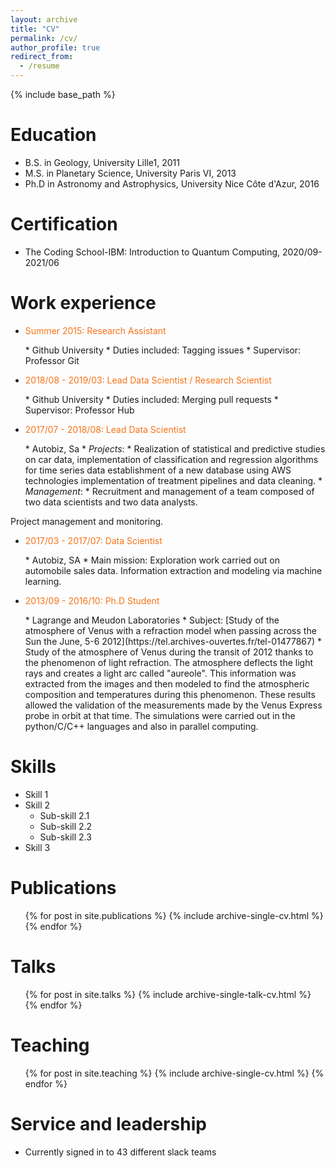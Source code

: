```yaml
---
layout: archive
title: "CV"
permalink: /cv/
author_profile: true
redirect_from:
  - /resume
---
```


{% include base_path %}

Education
======
* B.S. in Geology, University Lille1, 2011
* M.S. in Planetary Science, University Paris VI, 2013
* Ph.D in Astronomy and Astrophysics, University Nice Côte d'Azur, 2016

Certification
======

* The Coding School-IBM: Introduction to Quantum Computing, 2020/09-2021/06

Work experience
======
* <p style="color:#F87217">Summer 2015: Research Assistant</p>
  * Github University
  * Duties included: Tagging issues
  * Supervisor: Professor Git

* <p style="color:#F87217">2018/08 - 2019/03: Lead Data Scientist / Research Scientist</p>
  * Github University
  * Duties included: Merging pull requests
  * Supervisor: Professor Hub
 
* <p style="color:#F87217">2017/07 - 2018/08: Lead Data Scientist</p> 
  * Autobiz, Sa
  * <i>Projects</i>:
    * Realization of statistical and predictive studies on car data, implementation of classification and regression algorithms for time series data establishment of a new database using AWS technologies implementation of treatment pipelines and data cleaning.
  * <i>Management</i>:
  * Recruitment and management of a team composed of two data scientists and two data analysts.
Project management and monitoring. 

* <p style="color:#F87217">2017/03 - 2017/07: Data Scientist</p>
  * Autobiz, SA
  * Main mission: Exploration work carried out on automobile sales data. Information extraction and modeling via machine learning.   

* <p style="color:#F87217">2013/09 - 2016/10: Ph.D Student</p>
  * Lagrange and Meudon Laboratories
  * Subject: [Study of the atmosphere of Venus with a refraction model when passing across the Sun the June, 5-6 2012](https://tel.archives-ouvertes.fr/tel-01477867)
  * Study of the atmosphere of Venus during the transit of 2012 thanks to the phenomenon of light refraction. The atmosphere deflects the light rays and creates a light arc called "aureole". This information was extracted from the images and then modeled to find the atmospheric composition and temperatures during this phenomenon. These results allowed the validation of the measurements made by the Venus Express probe in orbit at that time. The simulations were carried out in the python/C/C++ languages and also in parallel computing. 

  
Skills
======
* Skill 1
* Skill 2
  * Sub-skill 2.1
  * Sub-skill 2.2
  * Sub-skill 2.3
* Skill 3

Publications
======
  <ul>{% for post in site.publications %}
    {% include archive-single-cv.html %}
  {% endfor %}</ul>
  
Talks
======
  <ul>{% for post in site.talks %}
    {% include archive-single-talk-cv.html %}
  {% endfor %}</ul>
  
Teaching
======
  <ul>{% for post in site.teaching %}
    {% include archive-single-cv.html %}
  {% endfor %}</ul>
  
Service and leadership
======
* Currently signed in to 43 different slack teams
